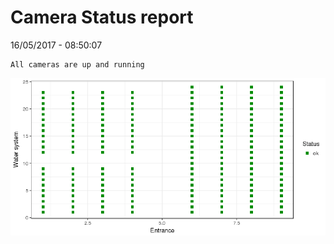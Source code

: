 Camera Status report
================
16/05/2017 - 08:50:07

    All cameras are up and running

![](camreport_files/figure-markdown_github/unnamed-chunk-2-1.png)
